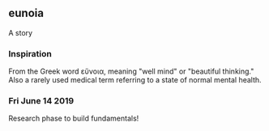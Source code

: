 ## eunoia

A story

### Inspiration

From the Greek word εὔνοια, meaning "well mind" or "beautiful thinking."
Also a rarely used medical term referring to a state of normal mental health.

### Fri June 14 2019

Research phase to build fundamentals!
